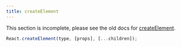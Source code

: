 ```yaml
---
title: createElement
---
```


<Wip>

This section is incomplete, please see the old docs for [createElement](https://reactjs.org/docs/react-api.html#createelement).

</Wip>


<Intro>

```js
React.createElement(type, [props], [...children]);
```

</Intro>

<InlineToc />
